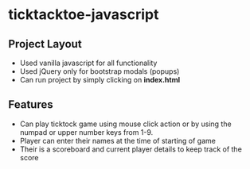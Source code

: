 # ticktacktoe-javascript

## Project Layout
- Used vanilla javascript for all functionality
- Used jQuery only for bootstrap modals (popups)
- Can run project by simply clicking on **index.html**

## Features
- Can play ticktock game using mouse click action or by using the numpad or upper number keys from 1-9.
- Player can enter their names at the time of starting of game
- Their is a scoreboard and current player details to keep track of the score
